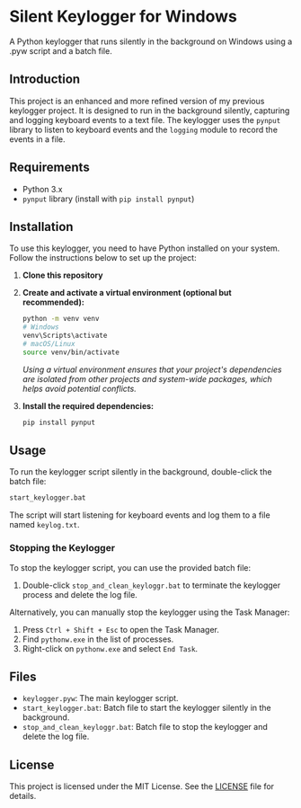 # Silent Keylogger for Windows

A Python keylogger that runs silently in the background on Windows using a .pyw script and a batch file.

## Introduction

This project is an enhanced and more refined version of my previous keylogger project. It is designed to run in the background silently, capturing and logging keyboard events to a text file. The keylogger uses the `pynput` library to listen to keyboard events and the `logging` module to record the events in a file.

## Requirements

- Python 3.x
- `pynput` library (install with `pip install pynput`)

## Installation

To use this keylogger, you need to have Python installed on your system. Follow the instructions below to set up the project:

1. **Clone this repository**

2. **Create and activate a virtual environment (optional but recommended):**
   ```sh
   python -m venv venv
   # Windows
   venv\Scripts\activate
   # macOS/Linux
   source venv/bin/activate
   ```
   *Using a virtual environment ensures that your project's dependencies are isolated from other projects and system-wide packages, which helps avoid potential conflicts.*

3. **Install the required dependencies:**
   ```sh
   pip install pynput
   ```

## Usage

To run the keylogger script silently in the background, double-click the batch file:

```sh
start_keylogger.bat
```

The script will start listening for keyboard events and log them to a file named `keylog.txt`.

### Stopping the Keylogger

To stop the keylogger script, you can use the provided batch file:

1. Double-click `stop_and_clean_keyloggr.bat` to terminate the keylogger process and delete the log file.

Alternatively, you can manually stop the keylogger using the Task Manager:

1. Press `Ctrl + Shift + Esc` to open the Task Manager.
2. Find `pythonw.exe` in the list of processes.
3. Right-click on `pythonw.exe` and select `End Task`.

## Files

- `keylogger.pyw`: The main keylogger script.
- `start_keylogger.bat`: Batch file to start the keylogger silently in the background.
- `stop_and_clean_keyloggr.bat`: Batch file to stop the keylogger and delete the log file.

## License

This project is licensed under the MIT License. See the [LICENSE](LICENSE) file for details.
